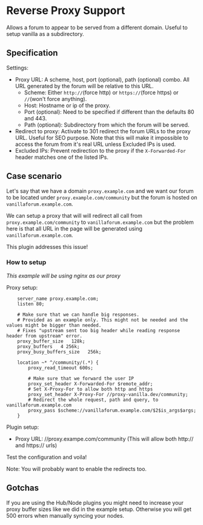 # Reverse Proxy Support

Allows a forum to appear to be served from a different domain.
Useful to setup vanilla as a subdirectory.

## Specification

Settings:
- Proxy URL: A scheme, host, port (optional), path (optional) combo.
All URL generated by the forum will be relative to this URL.
  - Scheme: Either `http://`(force http) or `https://`(force https) or `//`(won't force anything).
  - Host: Hostname or ip of the proxy.
  - Port (optional): Need to be specified if different than the defaults 80 and 443. 
  - Path (optional): Subdirectory from which the forum will be served.
- Redirect to proxy: Activate to 301 redirect the forum URLs to the proxy URL. Useful for SEO purpose.
Note that this will make it impossible to access the forum from it's real URL unless Excluded IPs is used.
- Excluded IPs: Prevent redirection to the proxy if the `X-Forwarded-For` header matches one of the listed IPs.

## Case scenario

Let's say that we have a domain `proxy.example.com` and we want our forum to be located under
`proxy.example.com/community` but the forum is hosted on `vanillaforum.example.com`.

We can setup a proxy that will will redirect all call from `proxy.example.com/community` to `vanillaforum.example.com`
but the problem here is that all URL in the page will be generated using `vanillaforum.example.com`.

This plugin addresses this issue!

### How to setup

*This example will be using nginx as our proxy*

Proxy setup:
```nginx
    server_name proxy.example.com;
    listen 80;

    # Make sure that we can handle big responses.
    # Provided as an example only. This might not be needed and the values might be bigger than needed.
    # Fixes "upstream sent too big header while reading response header from upstream" error.
    proxy_buffer_size   128k;
    proxy_buffers   4 256k;
    proxy_busy_buffers_size   256k;

    location ~* ^/community/(.*) {
        proxy_read_timeout 600s;

        # Make sure that we forward the user IP
        proxy_set_header X-Forwarded-For $remote_addr;
        # Set X-Proxy-For to allow both http and https
        proxy_set_header X-Proxy-For //proxy-vanilla.dev/community;
        # Redirect the whole request, path and query, to vanillaforum.example.com
        proxy_pass $scheme://vanillaforum.example.com/$2$is_args$args;
    }
```

Plugin setup:

- Proxy URL: //proxy.exampe.com/community (This will allow both http:// and https:// urls)

Test the configuration and voila!

Note: You will probably want to enable the redirects too.

## Gotchas

If you are using the Hub/Node plugins you might need to increase your proxy buffer sizes like we did in the example setup.
Otherwise you will get 500 errors when manually syncing your nodes.
